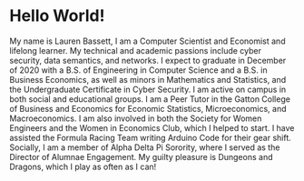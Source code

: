 # Hello World! 
My name is Lauren Bassett, I am a Computer Scientist and Economist and lifelong learner. My technical and academic passions include cyber security, data semantics, and networks. I expect to graduate in December of 2020 with a B.S. of Engineering in Computer Science and a B.S. in Business Economics, as well as minors in Mathematics and Statistics, and the Undergraduate Certificate in Cyber Security. I am active on campus in both social and educational groups. I am a Peer Tutor in the Gatton College of Business and Economics for Economic Statistics, Microeconomics, and Macroeconomics. I am also involved in both the Society for Women Engineers and the Women in Economics Club, which I helped to start. I have assisted the Formula Racing Team writing Arduino Code for their gear shift. Socially, I am a member of Alpha Delta Pi Sorority, where I served as the Director of Alumnae Engagement. My guilty pleasure is Dungeons and Dragons, which I play as often as I can! 
